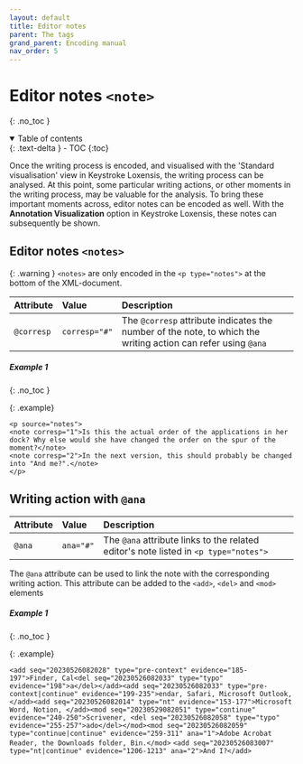 ```yaml
---
layout: default
title: Editor notes
parent: The tags
grand_parent: Encoding manual
nav_order: 5
---
```


# Editor notes `<note>` #
{: .no_toc }

<details open markdown="block">
  <summary>
    Table of contents
  </summary>
  {: .text-delta }
- TOC
{:toc}
</details>

Once the writing process is encoded, and visualised with the 'Standard visualisation' view in Keystroke Loxensis, the writing process can be  analysed. At this point, some particular writing actions, or other moments in the writing process, may be valuable for the analysis. To bring these important moments across, editor notes can be encoded as well. With the **Annotation Visualization** option in Keystroke Loxensis, these notes can subsequently be shown.

## Editor notes `<notes>` ##

{: .warning }
`<notes>` are only encoded in the `<p type="notes">` at the bottom of the XML-document.

| Attribute        | Value          | Description |
|:-------------|:------------------|:------|
| `@corresp`           | `corresp="#"` | The `@corresp` attribute indicates the number of the note, to which the writing action can refer using `@ana`  |

##### Example 1 #####
{: .no_toc }

{: .example}
> <div markdown="block">
`<p source="notes">`  
`<note corresp="1">Is this the actual order of the applications in her dock? Why else would she have changed the order on the spur of the moment?</note>`  
`<note corresp="2">In the next version, this should probably be changed into "And me?".</note>`  
`</p> `
> <div>

## Writing action with `@ana` ##

| Attribute        | Value          | Description |
|:-------------|:------------------|:------|
| `@ana`           | `ana="#"` | The `@ana` attribute links to the related editor's note listed in `<p type="notes">`  |

The `@ana` attribute can be used to link the note with the corresponding writing action. This attribute can be added to the `<add>`, `<del>` and `<mod>` elements

##### Example 1 #####
{: .no_toc }

{: .example}
> <div markdown="block">
`<add seq="20230526082028" type="pre-context" evidence="185-197">Finder, Cal<del seq="20230526082033" type="typo" evidence="198">a</del></add><add seq="20230526082033" type="pre-context|continue" evidence="199-235">endar, Safari, Microsoft Outlook, </add><add seq="20230526082014" type="nt" evidence="153-177">Microsoft Word, Notion, </add><mod seq="20230529082051" type="continue" evidence="240-250">Scrivener, <del seq="20230526082058" type="typo" evidence="255-257">ado</del></mod><mod seq="20230526082059" type="continue|continue" evidence="259-311" ana="1">Adobe Acrobat Reader, the Downloads folder, Bin.</mod>`
`<add seq="20230526083007" type="nt|continue" evidence="1206-1213" ana="2">And I?</add>`
> <div>
